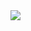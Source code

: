 
<img src='https://github-readme-stats.vercel.app/api?username=amiparadis250&show_icons=true&locale=en'>


